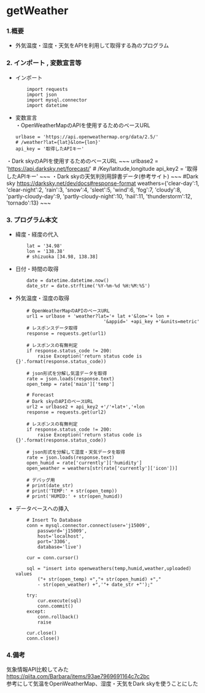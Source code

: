 # getWeather

### 1.概要
- 外気温度・湿度・天気をAPIを利用して取得する為のプログラム


### 2. インポート , 変数宣言等
- インポート　
    ~~~  
        import requests
        import json
        import mysql.connector
        import datetime
    ~~~      
- 変数宣言　<br>
・OpenWeatherMapのAPIを使用するためのベースURL
    ~~~
    urlbase = 'https://api.openweathermap.org/data/2.5/'
    # /weather?lat={lat}&lon={lon}'
    api_key = '取得したAPIキー'
    ~~~
・Dark skyのAPIを使用するためのベースURL
    ~~~
    urlbase2 = 'https://api.darksky.net/forecast/'
    # /Key/latitude,longitude
    api_key2 = '取得したAPIキー'
    ~~~
・Dark skyの天気判別用辞書データ(参考サイト)
    ~~~
    #Dark sky https://darksky.net/dev/docs#response-format
    weathers={'clear-day':1, 'clear-night':2, 'rain':3, 'snow':4, 'sleet':5, 'wind':6,
    'fog':7, 'cloudy':8, 'partly-cloudy-day':9, 'partly-cloudy-night':10, 'hail':11,
    'thunderstorm':12, 'tornado':13}
    ~~~

### 3. プログラム本文
- 緯度・経度の代入
    ~~~
        lat = '34.98'
        lon = '138.38'
        # shizuoka [34.98, 138.38]
    ~~~
- 日付・時間の取得
    ~~~
        date = datetime.datetime.now()
        date_str = date.strftime('%Y-%m-%d %H:%M:%S')
    ~~~
- 外気温度・湿度の取得
    ~~~
        # OpenWeatherMapのAPIのベースURL
        url1 = urlbase + 'weather?lat='+ lat +'&lon='+ lon +
                                    '&appid=' +api_key +'&units=metric'
        # レスポンスデータ取得
        response = requests.get(url1)

        # レスポンスの有無判定
        if response.status_code != 200:
            raise Exception('return status code is {}'.format(response.status_code))

        # json形式を分解し気温データを取得
        rate = json.loads(response.text)
        open_temp = rate['main']['temp']

        # Forecast
        # Dark skyのAPIのベースURL
        url2 = urlbase2 + api_key2 +'/'+lat+','+lon
        response = requests.get(url2)

        # レスポンスの有無判定
        if response.status_code != 200:
            raise Exception('return status code is {}'.format(response.status_code))

        # json形式を分解して湿度・天気データを取得
        rate = json.loads(response.text)
        open_humid = rate['currently']['humidity']
        open_weather = weathers[str(rate['currently']['icon'])]

        # デバッグ用
        # print(date_str)
        # print('TEMP:' + str(open_temp))
        # print('HUMID:' + str(open_humid))
    ~~~

- データベースへの挿入
    ~~~
        # Insert To Database
        conn = mysql.connector.connect(user='j15009',
            password='j15009',
            host='localhost',
            port='3306',
            database='live')

        cur = conn.cursor()

        sql = "insert into openweathers(temp,humid,weather,uploaded) values
            ("+ str(open_temp) +","+ str(open_humid) +","
            - str(open_weather) +",'"+ date_str +"');"

        try:
            cur.execute(sql)
            conn.commit()
        except:
            conn.rollback()
            raise

        cur.close()
        conn.close()
    ~~~

### 4.備考
気象情報API比較してみた<br>
https://qiita.com/Barbara/items/93ae7969691164c7c2bc<br>
参考にして気温をOpenWeatherMap、湿度・天気をDark skyを使うことにした
